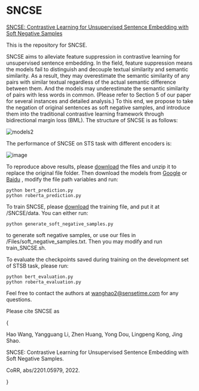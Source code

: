 # SNCSE
[SNCSE: Contrastive Learning for Unsupervised Sentence Embedding with Soft Negative Samples](https://arxiv.org/abs/2201.05979)

This is the repository for SNCSE.

SNCSE aims to alleviate feature suppression in contrastive learning for unsupervised sentence embedding. In the field, feature suppression means the models fail to distinguish and decouple textual similarity and semantic similarity. As a result, they may overestimate the semantic similarity of any pairs with similar textual regardless of the actual semantic difference between them. And the models may underestimate the semantic similarity of pairs with less words in common. (Please refer to Section 5 of our paper for several instances and detailed analysis.) To this end, we propose to take the negation of original sentences as soft negative samples, and introduce them into the traditional contrastive learning framework through bidirectional margin loss (BML). The structure of SNCSE is as follows:

![models2](https://user-images.githubusercontent.com/49329979/149649193-849afb0a-6cdf-4944-90ff-eb917ef8653a.png)

The performance of SNCSE on STS task with different encoders is:

![image](https://user-images.githubusercontent.com/49329979/149649862-f33ef789-af2f-495f-b52c-f2336d9ba3f5.png)



To reproduce above results, please [download](https://pan.baidu.com/s/1fkvNRxu-ytbVbtxQhNF4Gw?pwd=9y7y) the files and unzip it to replace the original file folder. Then download  the models from [Google](https://drive.google.com/drive/folders/1w2srzbtTMLlaxUx-7ETV9vQWdw_6lVuN?usp=sharing) or [Baidu](https://pan.baidu.com/s/10KpCU2v_Wk36OxEBSdykiQ?pwd=0wot) , modify the file path variables and run:

```
python bert_prediction.py
python roberta_prediction.py
```

To train SNCSE, please [download](https://huggingface.co/datasets/princeton-nlp/datasets-for-simcse/blob/main/wiki1m_for_simcse.txt) the training file, and put it at /SNCSE/data. You can either run:
```
python generate_soft_negative_samples.py
```
to generate soft negative samples, or use our files in /Files/soft_negative_samples.txt. Then you may modify and run train_SNCSE.sh.



To evaluate the checkpoints saved during training on the development set of STSB task, please run:
```
python bert_evaluation.py
python roberta_evaluation.py
```


Feel free to contact the authors at wanghao2@sensetime.com for any questions.



Please cite SNCSE as 

{

Hao Wang, Yangguang Li, Zhen Huang, Yong Dou, Lingpeng Kong, Jing Shao.

SNCSE: Contrastive Learning for Unsupervised Sentence Embedding with Soft Negative Samples.

CoRR, abs/2201.05979, 2022.

}

